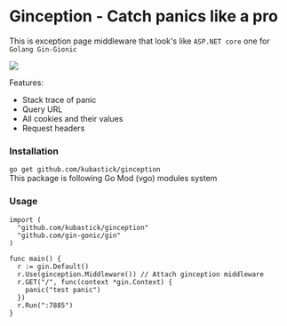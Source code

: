 # Ginception - Catch panics like a pro
This is exception page middleware that look's like `ASP.NET core` one for `Golang Gin-Gionic`

![](https://raw.githubusercontent.com/kubastick/ginception/master/assets/example-page.png?token=AYaz47c76RD61RM2G7qdaAInGYEbWwuOks5cZIFbwA%3D%3D)

Features:  
- Stack trace of panic
- Query URL
- All cookies and their values
- Request headers

### Installation
`go get github.com/kubastick/ginception`  
This package is following Go Mod (vgo) modules system
### Usage
```
import (
  "github.com/kubastick/ginception"
  "github.com/gin-gonic/gin"
)

func main() {
  r := gin.Default()
  r.Use(ginception.Middleware()) // Attach ginception middleware
  r.GET("/", func(context *gin.Context) {
    panic("test panic")
  })
  r.Run(":7885")
}
```

